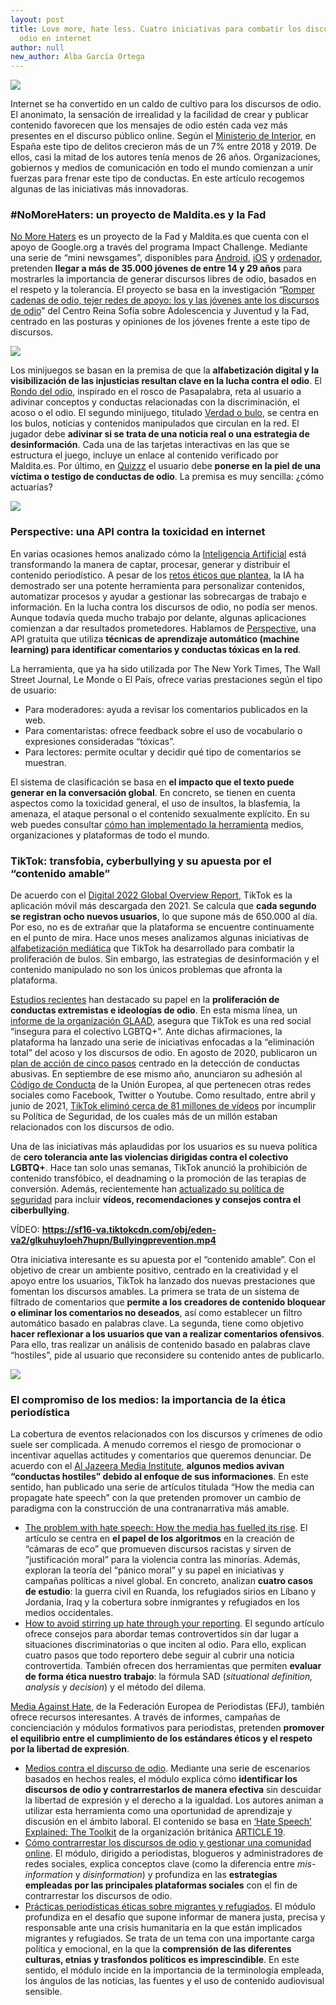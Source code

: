 ```yaml
---
layout: post
title: Love more, hate less. Cuatro iniciativas para combatir los discursos de
  odio en internet
author: null
new_author: Alba García Ortega
---
```

![](/images/shots/computer-ga0ee0ae10_1920.jpeg)

Internet se ha convertido en un caldo de cultivo para los discursos de odio. El anonimato, la sensación de irrealidad y la facilidad de crear y publicar contenido favorecen que los mensajes de odio estén cada vez más presentes en el discurso público online. Según el [Ministerio de Interior](http://www.interior.gob.es/documents/10180/11389243/Informe+delitos+de+odio+2019.pdf/d6099798-453c-4a27-aa70-3664f94e1d52), en España este tipo de delitos crecieron más de un 7% entre 2018 y 2019. De ellos, casi la mitad de los autores tenía menos de 26 años. Organizaciones, gobiernos y medios de comunicación en todo el mundo comienzan a unir fuerzas para frenar este tipo de conductas. En este artículo recogemos algunas de las iniciativas más innovadoras. 

### **\#NoMoreHaters: un proyecto de Maldita.es y la Fad**

[No More Haters](https://nomorehaters.es/project.html) es un proyecto de la Fad y Maldita.es que cuenta con el apoyo de Google.org a través del programa Impact Challenge. Mediante una serie de “mini newsgames”, disponibles para [Android](https://play.google.com/store/apps/details?id=es.nomorehaters.app), [iOS](https://apps.apple.com/es/app/no-more-haters/id1559252097) y [ordenador](https://play.nomorehaters.es/home), pretenden **llegar a más de 35.000 jóvenes de entre 14 y 29 años** para mostrarles la importancia de generar discursos libres de odio, basados en el respeto y la tolerancia. El proyecto se basa en la investigación “[Romper cadenas de odio, tejer redes de apoyo: los y las jóvenes ante los discursos de odio](https://nomorehaters.es/investigation.html)” del Centro Reina Sofía sobre Adolescencia y Juventud y la Fad, centrado en las posturas y opiniones de los jóvenes frente a este tipo de discursos.

![](/images/shots/captura-de-pantalla-2022-03-17-a-las-12.38.16.png)

Los minijuegos se basan en la premisa de que la **alfabetización digital y la visibilización de las injusticias resultan clave en la lucha contra el odio**. El [Rondo del odio](https://play.nomorehaters.es/rondo), inspirado en el rosco de Pasapalabra, reta al usuario a adivinar conceptos y conductas relacionadas con la discriminación, el acoso o el odio. El segundo minijuego, titulado [Verdad o bulo](https://play.nomorehaters.es/cards), se centra en los bulos, noticias y contenidos manipulados que circulan en la red. El jugador debe **adivinar si se trata de una noticia real o una estrategia de desinformación**. Cada una de las tarjetas interactivas en las que se estructura el juego, incluye un enlace al contenido verificado por Maldita.es. Por último, en [Quizzz](https://play.nomorehaters.es/quiz) el usuario debe **ponerse en la piel de una víctima o testigo de conductas de odio**. La premisa es muy sencilla: ¿cómo actuarías?

![](/images/shots/api.gif)

### **Perspective: una API contra la toxicidad en internet**

En varias ocasiones hemos analizado cómo la [Inteligencia Artificial](https://mip.umh.es/blog/2021/11/24/recursos-para-utilizar-la-inteligencia-artificial-en-el-periodismo/) está transformando la manera de captar, procesar, generar y distribuir el contenido periodístico. A pesar de los [retos éticos que plantea](https://mip.umh.es/blog/2022/02/08/retos-eticos-de-la-inteligencia-artificial-en-los-medios-de-comunicacion/), la IA ha demostrado ser una potente herramienta para personalizar contenidos, automatizar procesos y ayudar a gestionar las sobrecargas de trabajo e información. En la lucha contra los discursos de odio, no podía ser menos. Aunque todavía queda mucho trabajo por delante, algunas aplicaciones comienzan a dar resultados prometedores. Hablamos de [Perspective](https://www.perspectiveapi.com/), una API gratuita que utiliza **técnicas de aprendizaje automático (machine learning) para identificar comentarios y conductas tóxicas en la red**. 

La herramienta, que ya ha sido utilizada por The New York Times, The Wall Street Journal, Le Monde o El País, ofrece varias prestaciones según el tipo de usuario: 

* Para moderadores: ayuda a revisar los comentarios publicados en la web. 
* Para comentaristas: ofrece feedback sobre el uso de vocabulario o expresiones consideradas “tóxicas”.
* Para lectores: permite ocultar y decidir qué tipo de comentarios se muestran.

El sistema de clasificación se basa en **el impacto que el texto puede generar en la conversación global**. En concreto, se tienen en cuenta aspectos como la toxicidad general, el uso de insultos, la blasfemia, la amenaza, el ataque personal o el contenido sexualmente explícito. En su web puedes consultar [cómo han implementado la herramienta](https://www.perspectiveapi.com/case-studies/) medios, organizaciones y plataformas de todo el mundo. 

### **TikTok: transfobia, cyberbullying y su apuesta por el “contenido amable”**

De acuerdo con el [Digital 2022 Global Overview Report](https://www.hootsuite.com/resources/digital-trends), TikTok es la aplicación móvil más descargada den 2021. Se calcula que **cada segundo se registran ocho nuevos usuarios**, lo que supone más de 650.000 al día. Por eso, no es de extrañar que la plataforma se encuentre continuamente en el punto de mira. Hace unos meses analizamos algunas iniciativas de [alfabetización mediática](https://mip.umh.es/blog/2021/10/27/tiktok-desinformacion-alfabetizacion-mediatica/) que TikTok ha desarrollado para combatir la proliferación de bulos. Sin embargo, las estrategias de desinformación y el contenido manipulado no son los únicos problemas que afronta la plataforma.

[Estudios recientes](https://www.isdglobal.org/isd-publications/hatescape-an-in-depth-analysis-of-extremism-and-hate-speech-on-tiktok/) han destacado su papel en la **proliferación de conductas extremistas e ideologías de odio**. En esta misma línea, un [informe de la organización GLAAD](https://www.glaad.org/sites/default/files/images/2021-05/GLAAD%20SOCIAL%20MEDIA%20SAFETY%20INDEX_0.pdf), asegura que TikTok es una red social “insegura para el colectivo LGBTQ+”. Ante dichas afirmaciones, la plataforma ha lanzado una serie de iniciativas enfocadas a la “eliminación total” del acoso y los discursos de odio. En agosto de 2020, publicaron un [plan de acción de cinco pasos](https://newsroom.tiktok.com/en-us/countering-hate-on-tiktok) centrado en la detección de conductas abusivas. En septiembre de ese mismo año, anunciaron su adhesión al [Código de Conducta](https://ec.europa.eu/info/policies/justice-and-fundamental-rights/combatting-discrimination/racism-and-xenophobia/eu-code-conduct-countering-illegal-hate-speech-online_en) de la Unión Europea, al que pertenecen otras redes sociales como Facebook, Twitter o Youtube. Como resultado, entre abril y junio de 2021, [TikTok eliminó cerca de 81 millones de vídeos](https://newsroom.tiktok.com/en-us/our-continued-fight-against-hate-and-harassment) por incumplir su Política de Seguridad, de los cuales más de un millón estaban relacionados con los discursos de odio.

Una de las iniciativas más aplaudidas por los usuarios es su nueva política de **cero tolerancia ante las violencias dirigidas contra el colectivo LGBTQ+**. Hace tan solo unas semanas, TikTok anunció la prohibición de contenido transfóbico, el deadnaming o la promoción de las terapias de conversión. Además, recientemente han [actualizado su política de seguridad](https://www.tiktok.com/safety/en-us/bullying-prevention/) para incluir **vídeos, recomendaciones y consejos contra el ciberbullying**. 

VÍDEO: **<https://sf16-va.tiktokcdn.com/obj/eden-va2/glkuhuyloeh7hupn/Bullyingprevention.mp4>**

Otra iniciativa interesante es su apuesta por el “contenido amable”. Con el objetivo de crear un ambiente positivo, centrado en la creatividad y el apoyo entre los usuarios, TikTok ha lanzado dos nuevas prestaciones que fomentan los discursos amables. La primera se trata de un sistema de filtrado de comentarios que **permite a los creadores de contenido bloquear o eliminar los comentarios no deseados**, así como establecer un filtro automático basado en palabras clave. La segunda, tiene como objetivo **hacer reflexionar a los usuarios que van a realizar comentarios ofensivos**. Para ello, tras realizar un análisis de contenido basado en palabras clave “hostiles”, pide al usuario que reconsidere su contenido antes de publicarlo.

![](/images/shots/captura-de-pantalla-2022-03-17-a-las-18.50.32.png)

### **El compromiso de los medios: la importancia de la ética periodística**

La cobertura de eventos relacionados con los discursos y crímenes de odio suele ser complicada. A menudo corremos el riesgo de promocionar o incentivar aquellas actitudes y comentarios que queremos denunciar. De acuerdo con el [Al Jazeera Media Institute](https://institute.aljazeera.net/en), **algunos medios avivan “conductas hostiles” debido al enfoque de sus informaciones**. En este sentido, han publicado una serie de artículos titulada “​​How the media can propagate hate speech” con la que pretenden promover un cambio de paradigma con la construcción de una contranarrativa más amable. 

* [The problem with hate speech: How the media has fuelled its rise](https://institute.aljazeera.net/en/ajr/article/1697). El artículo se centra en **el papel de los algoritmos** en la creación de “cámaras de eco” que promueven discursos racistas y sirven de “justificación moral” para la violencia contra las minorías. Además, exploran la teoría del “pánico moral” y su papel en iniciativas y campañas políticas a nivel global. En concreto, analizan **cuatro casos de estudio**: la guerra civil en Ruanda, los refugiados sirios en Líbano y Jordania, Iraq y la cobertura sobre inmigrantes y refugiados en los medios occidentales. 
* [How to avoid stirring up hate through your reporting](https://institute.aljazeera.net/en/ajr/article/1702). El segundo artículo ofrece consejos para abordar temas controvertidos sin dar lugar a situaciones discriminatorias o que inciten al odio. Para ello, explican cuatro pasos que todo reportero debe seguir al cubrir una noticia controvertida. También ofrecen dos herramientas que permiten **evaluar de forma ética nuestro trabajo**: la fórmula SAD (*situational definition, analysis* y *decision*) y el método del dilema. 

[Media Against Hate](http://europeanjournalists.org/mediaagainsthate/), de la Federación Europea de Periodistas (EFJ), también ofrece recursos interesantes. A través de informes, campañas de concienciación y módulos formativos para periodistas, pretenden **promover el equilibrio entre el cumplimiento de los estándares éticos y el respeto por la libertad de expresión**.

* [Medios contra el discurso de odio](https://europeanjournalists.org/mediaagainsthate/online-module-media-against-hate-speech/). Mediante una serie de escenarios basados en hechos reales, el módulo explica cómo **identificar los discursos de odio y contrarrestarlos de manera efectiva** sin descuidar la libertad de expresión y el derecho a la igualdad. Los autores animan a utilizar esta herramienta como una oportunidad de aprendizaje y discusión en el ámbito laboral. El contenido se basa en [‘Hate Speech’ Explained: The Toolkit](https://www.article19.org/data/files/medialibrary/38231/'Hate-Speech'-Explained---A-Toolkit-%282015-Edition%29.pdf) de la organización británica [ARTICLE 19](https://www.article19.org/).
* [Cómo contrarrestar los discursos de odio y gestionar una comunidad online](https://europeanjournalists.org/mediaagainsthate/online-module-how-to-counter-hate-speech-and-manage-an-online-community/). El módulo, dirigido a periodistas, blogueros y administradores de redes sociales, explica conceptos clave (como la diferencia entre *mis-information* y *disinformation*) y profundiza en las **estrategias empleadas por las principales plataformas sociales** con el fin de contrarrestar los discursos de odio. 
* [Prácticas periodísticas éticas sobre migrantes y refugiados](https://europeanjournalists.org/mediaagainsthate/ethical-journalism-practices-on-migrants-and-refugees/). El módulo profundiza en el desafío que supone informar de manera justa, precisa y responsable ante una crisis humanitaria en la que están implicados migrantes y refugiados. Se trata de un tema con una importante carga política y emocional, en la que la **comprensión de las diferentes culturas, etnias y trasfondos políticos es imprescindible**. En este sentido, el módulo incide en la importancia de la terminología empleada, los ángulos de las noticias, las fuentes y el uso de contenido audiovisual sensible.